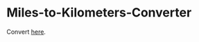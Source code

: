 # Miles-to-Kilometers-Converter
Convert [here](https://yohana701.github.io/Miles-to-Kilometers-Converter/).
